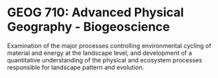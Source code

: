 # GEOG 710: Advanced Physical Geography - Biogeoscience

Examination of the major processes controlling environmental cycling of material and energy at the landscape level, and development of a quantitative understanding of the physical and ecosystem processes responsible for landscape pattern and evolution.